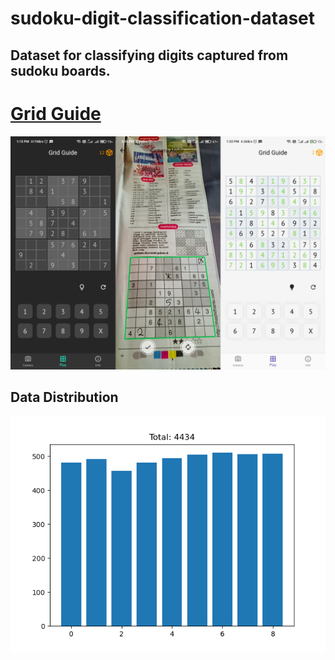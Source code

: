 # sudoku-digit-classification-dataset

## Dataset for classifying digits captured from sudoku boards.

# [Grid Guide](https://play.google.com/store/apps/details?id=com.codewiz.grid_guide)
<img src="./screenshot.png" alt="screen shots of the app"><br>

## Data Distribution
<img src="./data_distribution.png" alt="data distribution chart">

